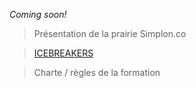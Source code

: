 _Coming soon!_

> Présentation de la prairie Simplon.co

> [ICEBREAKERS](ICEBREAKERS.md)

> Charte / règles de la formation
